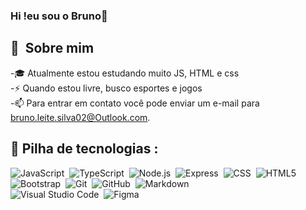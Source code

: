 ### Hi !eu sou o Bruno👋

## 👨 &nbsp;Sobre mim
-🎓 Atualmente estou estudando muito JS, HTML e css \
-⚡ Quando estou livre, busco esportes e jogos \
-📫 Para entrar em contato você pode enviar um e-mail para bruno.leite.silva02@Outlook.com.
  
## 🔧 Pilha de tecnologias &#58;
![JavaScript](https://img.shields.io/badge/-JavaScript-FEAE32?style=flat&logoColor=fff&logo=javascript)&nbsp;
![TypeScript](https://img.shields.io/badge/-TypeScript-007ACC?style=flat&logo=typescript)&nbsp;
![Node.js](https://img.shields.io/badge/-Node.js-5B9856?style=flat&logoColor=fff&logo=node.js)&nbsp;
![Express](https://img.shields.io/badge/-Express-333333?style=flat&logoColor=fff&logo=expressjs)&nbsp;
![CSS](https://img.shields.io/badge/-CSS-333333?style=flat&logo=CSS3&logoColor=1572B6)&nbsp;
![HTML5](https://img.shields.io/badge/-HTML5-333333?style=flat&logo=HTML5)&nbsp;\
![Bootstrap](https://img.shields.io/badge/-Bootstrap-333333?style=flat&logo=bootstrap&logoColor=563D7C)&nbsp;
![Git](https://img.shields.io/badge/-Git-333333?style=flat&logo=git)&nbsp;
![GitHub](https://img.shields.io/badge/-GitHub-333333?style=flat&logo=github)&nbsp;
![Markdown](https://img.shields.io/badge/-Markdown-333333?style=flat&logoColor=fff&logo=markdown)&nbsp;\
![Visual Studio Code](https://img.shields.io/badge/-Visual%20Studio%20Code-333333?style=flat&logo=visual-studio-code&logoColor=007ACC)&nbsp;
![Figma](https://img.shields.io/badge/-Figma-333333?style=flat&logo=figma)
